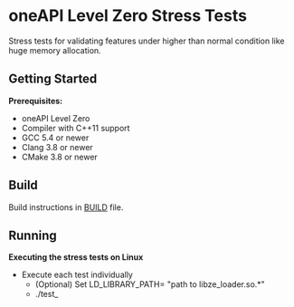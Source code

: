 # oneAPI Level Zero Stress Tests

Stress tests for validating features under higher than normal condition like huge memory allocation.

## Getting Started

**Prerequisites:**
 * oneAPI Level Zero
 * Compiler with C++11 support
 * GCC 5.4 or newer
 * Clang 3.8 or newer
 * CMake 3.8 or newer

## Build

Build instructions in [BUILD](BUILD.md) file.

## Running

**Executing the stress tests on Linux**
 * Execute each test individually
    * (Optional) Set LD_LIBRARY_PATH= "path to libze_loader.so.*"
    * ./test_<filename>